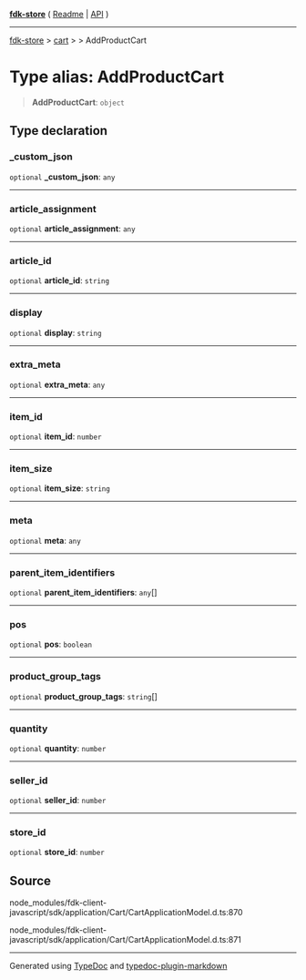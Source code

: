 [**fdk-store**](../../../README.md) ( [Readme](../../../README.md) \| [API](../../../API.md) )

---

[fdk-store](../../../API.md) > [cart](../../README.md) > [<internal>](../README.md) > AddProductCart

# Type alias: AddProductCart

> **AddProductCart**: `object`

## Type declaration

### \_custom_json

`optional` **\_custom_json**: `any`

---

### article_assignment

`optional` **article_assignment**: `any`

---

### article_id

`optional` **article_id**: `string`

---

### display

`optional` **display**: `string`

---

### extra_meta

`optional` **extra_meta**: `any`

---

### item_id

`optional` **item_id**: `number`

---

### item_size

`optional` **item_size**: `string`

---

### meta

`optional` **meta**: `any`

---

### parent_item_identifiers

`optional` **parent_item_identifiers**: `any`[]

---

### pos

`optional` **pos**: `boolean`

---

### product_group_tags

`optional` **product_group_tags**: `string`[]

---

### quantity

`optional` **quantity**: `number`

---

### seller_id

`optional` **seller_id**: `number`

---

### store_id

`optional` **store_id**: `number`

## Source

node_modules/fdk-client-javascript/sdk/application/Cart/CartApplicationModel.d.ts:870

node_modules/fdk-client-javascript/sdk/application/Cart/CartApplicationModel.d.ts:871

---

Generated using [TypeDoc](https://typedoc.org/) and [typedoc-plugin-markdown](https://www.npmjs.com/package/typedoc-plugin-markdown)
